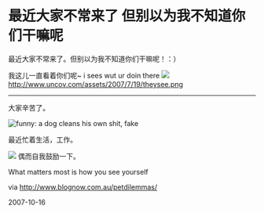 # 最近大家不常来了 但别以为我不知道你们干嘛呢

最近大家不常来了。但别以为我不知道你们干嘛呢！：）

我这儿一直看着你们呢~
i sees wut ur doin there
![](http://www.uncov.com/assets/2007/7/19/theysee.png)
http://www.uncov.com/assets/2007/7/19/theysee.png

---

大家辛苦了。

![funny: a dog cleans his own shit, fake](http://images.blogstream.com/i/userImages/10/10352_1826.gif)

最近忙着生活，工作。

![](http://www.blognow.com.au/uploads/petdilemmas_CatHowyouseeyourself400.jpg)
偶而自我鼓励一下。

What matters most is how you see yourself

via http://www.blognow.com.au/petdilemmas/



2007-10-16